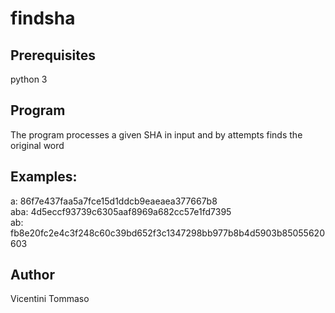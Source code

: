 ﻿# findsha


## Prerequisites

python 3

## Program

The program processes a given SHA in input and by attempts finds the original word

## Examples:

a:	86f7e437faa5a7fce15d1ddcb9eaeaea377667b8  
aba:	4d5eccf93739c6305aaf8969a682cc57e1fd7395  
ab:	fb8e20fc2e4c3f248c60c39bd652f3c1347298bb977b8b4d5903b85055620603

## Author

Vicentini Tommaso
